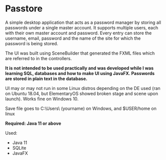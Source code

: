 # Passtore

A simple desktop application that acts as a password manager by storing all passwords under a single master account. It supports multiple users, each with their own master account and password. Every entry can store the username, email, password and the name of the site for which the password is being stored.

The UI was built using SceneBuilder that generated the FXML files which are referred to in the controllers.

**It is not intended to be used practically and was developed while I was learning SQL, databases and how to make UI using JavaFX. Passwords are stored in plain text in the database.**

UI may or may not run in some Linux distros depending on the DE used (ran on Ubuntu 18.04, but ElementaryOS showed broken stage and scene upon launch). Works fine on Windows 10.

Save file goes to C:\Users\ (yourname) on Windows, and $USER/home on linux

**Required: Java 11 or above**

Used:

- Java 11
- SQLite
- JavaFX
